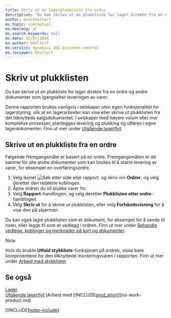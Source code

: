 ```yaml
---
title: Skriv ut en lagerplukkliste fra ordre
description: 'Du kan skrive ut en plukkliste for lager direkte fra en ordre, salg, faktura og andre utgående salgsdokumenter.'
author: brentholtorf
ms.topic: conceptual
ms.devlang: al
ms.search.keywords: null
ms.date: 02/07/2024
ms.author: bholtorf
ms.service: dynamics-365-business-central
ms.reviewer: bholtorf
---
```

# Skriv ut plukklisten

Du kan skrive ut en plukkliste for lager direkte fra en ordre og andre dokumenter som igangsetter leveringen av varer.

Denne rapporten brukes vanligvis i selskaper uten egen funksjonalitet for lagerstyring, slik at en lagerarbeider kan vise eller skrive ut plukklisten fra det tilknyttede salgsdokumentet. I selskaper med høyere volum eller mer komplekse prosesser, planlegges levering og plukking og utføres i egne lagerdokumenter. Finn ut mer under [Utgående lagerflyt](design-details-outbound-warehouse-flow.md).

## Skrive ut en plukkliste fra en ordre

Følgende fremgangsmåte er basert på en ordre. Fremgangsmåten er de samme for alle andre dokumenter som kan brukes til å starte levering av varer, for eksempel en overføringsordre.

1. Velg ikonet ![Søk etter side eller rapport.](media/ui-search/search_small.png "Ikonet Søk etter side eller rapport") og skriv inn **Ordrer**, og velg deretter den relaterte koblingen.  
2. Åpne ordren du vil plukke varer for.  
3. Velg **Rapport**-handlingen, og velg deretter **Plukklisten etter ordre**-handlingen.  
4. Velg **Skriv ut** for å skrive ut plukklisten, eller velg **Forhåndsvisning** for å vise den på skjermen.

Du kan også lagre plukklisten som et dokument, for eksempel for å sende til noen, eller legge til som et vedlegg i ordren. Finn ut mer under [Behandle vedlegg, koblinger og merknader på kort og dokumenter](ui-how-add-link-to-record.md).

> [!NOTE]
> Hvis du brukte **Utfold stykkliste**-funksjonen på ordren, vises bare komponentene for den tilknyttede monteringsvaren i rapporten. Finn ut mer under [Arbeid med stykklister](inventory-how-work-BOMs.md).

## Se også

[Lager](inventory-manage-inventory.md)  
[Utgående lagerflyt](design-details-outbound-warehouse-flow.md)
[Arbeid med [!INCLUDE[prod_short](includes/prod_short.md)]](ui-work-product.md)  

[!INCLUDE[footer-include](includes/footer-banner.md)]
